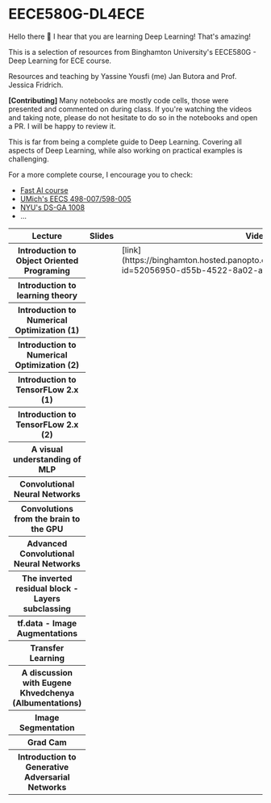 # EECE580G-DL4ECE

Hello there 👋  I hear that you are learning Deep Learning! That's amazing!

This is a selection of resources from Binghamton University's EECE580G - Deep Learning for ECE course.

Resources and teaching by Yassine Yousfi (me) Jan Butora and Prof. Jessica Fridrich.

**[Contributing]** Many notebooks are mostly code cells, those were presented and commented on during class. If you're watching the videos and taking note, please do not hesitate to do so in the notebooks and open a PR. I will be happy to review it.

This is far from being a complete guide to Deep Learning. Covering all aspects of Deep Learning, while also working on practical examples is challenging. 

For a more complete course, I encourage you to check:
- [Fast AI course](https://course.fast.ai/)
- [UMich's EECS 498-007/598-005](https://web.eecs.umich.edu/~justincj/teaching/eecs498/FA2020/)
- [NYU's DS-GA 1008](https://atcold.github.io/pytorch-Deep-Learning/)
- ... 



<table class="table table-hover">
  <thead>
    <tr>
      <th scope="col">Lecture</th>
      <th scope="col">Slides</th>
      <th scope="col">Video</th>
      <th scope="col">Code</th>
    </tr>
  </thead>
  <tbody>
    <tr>
      <th scope="row">Introduction to Object Oriented Programing</th>
      <td> </td>
      <td> [link](https://binghamton.hosted.panopto.com/Panopto/Pages/Viewer.aspx?id=52056950-d55b-4522-8a02-ac1f017050d8)</td>
      <td><a href="materials/python/object_oriented_programming.ipynb"><i class="fab fa-github" aria-hidden="true"></i></a></td>
    </tr>
    <tr>
      <th scope="row">Introduction to learning theory</th>
      <td><a href="materials/Learning_theory/"><i class="fa fa-file"></i></a></td>
      <td><a href="https://binghamton.hosted.panopto.com/Panopto/Pages/Viewer.aspx?id=657ae2ca-6c7c-406b-828e-ac2201583460" target="_blank"><i class="fa fa-film"></i></a></td>
      <td> </td>
    </tr>
    <tr>
      <th scope="row">Introduction to Numerical Optimization (1)</th>
      <td><a href="materials/Optimization/intro2opti.pdf"><i class="fa fa-file"></i></a></td>
      <td><a href="https://binghamton.hosted.panopto.com/Panopto/Pages/Viewer.aspx?id=ede3c327-aa42-4ea8-8340-ac31014d2a73" target="_blank"><i class="fa fa-film" ></i></a></td>
      <td><a href="materials/Optimization/numerical_optimization.ipynb"><i class="fab fa-github" aria-hidden="true"></i></a></td>
    </tr>
    <tr>
      <th scope="row">Introduction to Numerical Optimization (2)</th>
      <td><a href="materials/Optimization/intro2opti.pdf"><i class="fa fa-file"></i></a></td>
      <td><a href="https://binghamton.hosted.panopto.com/Panopto/Pages/Viewer.aspx?id=9228d04e-a9d0-42ac-a991-ac400113b5ef" target="_blank"><i class="fa fa-film"></i></a></td>
      <td><a href="materials/Optimization/numerical_optimization.ipynb"><i class="fab fa-github" aria-hidden="true"></i></a></td>
    </tr>
    <tr>
      <th scope="row">Introduction to TensorFLow 2.x (1)</th>
      <td><a href="your link here"><i class="fa fa-file"></i></a></td>
      <td><a href="https://binghamton.hosted.panopto.com/Panopto/Pages/Viewer.aspx?id=f4344a33-4f1a-4160-a980-ac3b0025b290" target="_blank"><i class="fa fa-film"></i></a></td>
      <td><a href="your link here"><i class="fab fa-github" aria-hidden="true"></i></a></td>
    </tr>
    <tr>
      <th scope="row">Introduction to TensorFLow 2.x (2)</th>
      <td><a href="your link here"><i class="fa fa-file"></i></a></td>
      <td><a href="https://binghamton.hosted.panopto.com/Panopto/Pages/Viewer.aspx?id=cc1891e3-14b4-47a5-bfb9-ac3b0029ad96" target="_blank"><i class="fa fa-film"></i></a></td>
      <td><a href="your link here"><i class="fab fa-github" aria-hidden="true"></i></a></td>
    </tr>
    <tr>
      <th scope="row">A visual understanding of MLP</th>
      <td> </td>
      <td><a href="https://binghamton.hosted.panopto.com/Panopto/Pages/Viewer.aspx?id=6fe58e9b-eb9a-428d-b853-ac470181455d" target="_blank"><i class="fa fa-film"></i></a></td>
      <td> </td>
    </tr>
    <tr>
      <th scope="row">Convolutional Neural Networks</th>
      <td><a href="https://github.com/YassineYousfi/EECE580G-DL4ECE/blob/main/Materials/CNNs/CNNs.pdf"  target="_blank"><i class="fa fa-file"></i></a></td>
      <td><a href="https://binghamton.hosted.panopto.com/Panopto/Pages/Viewer.aspx?id=3644003e-f728-4f3f-ac59-ac49015146a1" target="_blank"><i class="fa fa-film"></i></a></td>
      <td> </td>
    </tr>
    <tr>
      <th scope="row">Convolutions from the brain to the GPU</th>
      <td><a href="your link here"><i class="fa fa-file"></i></a></td>
      <td><a href="https://binghamton.hosted.panopto.com/Panopto/Pages/Viewer.aspx?id=755b2616-63c3-4572-8586-ac4c0156528b" target="_blank"><i class="fa fa-film"></i></a></td>
      <td> </td>
    </tr>
    <tr>
      <th scope="row">Advanced Convolutional Neural Networks</th>
       <td><a href="your link here"><i class="fa fa-file"></i></a></td>
      <td><a href="https://binghamton.hosted.panopto.com/Panopto/Pages/Viewer.aspx?id=f60b9a80-c9ba-4d1b-99a5-ac590158a8eb" target="_blank"><i class="fa fa-film"></i></a></td>
      <td> </td>
    </tr>
    <tr>
      <th scope="row">The inverted residual block - Layers subclassing</th>
      <td><a href="your link here"><i class="fa fa-file"></i></a></td>
      <td><a href="https://binghamton.hosted.panopto.com/Panopto/Pages/Viewer.aspx?id=37b1ccd6-a582-4b08-8e17-ac5a017bcafb" target="_blank"><i class="fa fa-film"></i></a></td>
      <td><a href="your link here"><i class="fab fa-github" aria-hidden="true"></i></a></td>
    </tr>
    <tr>
      <th scope="row">tf.data - Image Augmentations</th>
      <td><a href="your link here"><i class="fa fa-file"></i></a></td>
      <td><a href="https://binghamton.hosted.panopto.com/Panopto/Pages/Viewer.aspx?id=53e87637-791e-4b02-9b31-ac5b000fa68b" target="_blank"><i class="fa fa-film"></i></a></td>
      <td><a href="your link here"><i class="fab fa-github" aria-hidden="true"></i></a></td>
    </tr>
    <tr>
      <th scope="row">Transfer Learning</th>
      <td><a href="your link here"><i class="fa fa-file"></i></a></td>
      <td><a href="https://binghamton.hosted.panopto.com/Panopto/Pages/Viewer.aspx?id=1a8ac023-c98a-4ea7-9b91-ac5b001ed57b" target="_blank"><i class="fa fa-film"></i></a></td>
      <td><a href="your link here"><i class="fab fa-github" aria-hidden="true"></i></a></td>
    </tr>
    <tr>
      <th scope="row">A discussion with Eugene Khvedchenya (Albumentations)</th>
      <td></td>
      <td><a href="https://binghamton.hosted.panopto.com/Panopto/Pages/Viewer.aspx?id=aac92bb2-c5fc-4362-a839-ac4800eb14c1" target="_blank"><i class="fa fa-film"></i></a></td>
      <td></td>
    </tr>
    <tr>
      <th scope="row">Image Segmentation</th>
      <td><a href="your link here"><i class="fa fa-file"></i></a></td>
      <td><a href="https://binghamton.hosted.panopto.com/Panopto/Pages/Viewer.aspx?id=ae43b470-d6eb-4c48-83b2-ac610185c2df" target="_blank"><i class="fa fa-film"></i></a></td>
      <td><a href="your link here"><i class="fab fa-github" aria-hidden="true"></i></a></td>
    </tr>
    <tr>
      <th scope="row">Grad Cam</th>
      <td><a href="your link here"><i class="fa fa-file"></i></a></td>
      <td><a href="https://binghamton.hosted.panopto.com/Panopto/Pages/Viewer.aspx?id=f900eb7f-b92d-44b0-be9c-ac6f01710ba6" target="_blank"><i class="fa fa-film"></i></a></td>
      <td><a href="your link here"><i class="fab fa-github" aria-hidden="true"></i></a></td>
    </tr>
    <tr>
      <th scope="row">Introduction to Generative Adversarial Networks</th>
      <td><a href="your link here"><i class="fa fa-file"></i></a></td>
      <td><a href="https://binghamton.hosted.panopto.com/Panopto/Pages/Viewer.aspx?id=c24bab22-94d0-41ae-8ea6-ac7c016dc48d" target="_blank"><i class="fa fa-film"></i></a></td>
      <td><a href="your link here"><i class="fab fa-github" aria-hidden="true"></i></a></td>
    </tr>
  </tbody>
</table>
